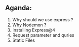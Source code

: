 ## Aganda:

1. Why should we use express ?
2. Why Nodemon ?
3. Installing Express@4 
4. Request parameter and quries
5. Static Files